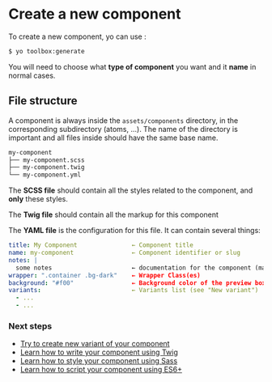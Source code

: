 # Create a new component

To create a new component, yo can use :

```bash
$ yo toolbox:generate
```

You will need to choose what **type of component** you want and it **name** in normal cases.

## File structure

A component is always inside the `assets/components` directory, in the corresponding subdirectory (atoms, ...). The name of the directory is important and all files inside should have the same base name.

```sh
my-component
├── my-component.scss
├── my-component.twig
└── my-component.yml
```

The **SCSS file** should contain all the styles related to the component, and **only** these styles.

The **Twig file** should contain all the markup for this component

The **YAML file** is the configuration for this file. It can contain several things:
  ```yaml
  title: My Component               ← Component title
  name: my-component                ← Component identifier or slug
  notes: |
    some notes                      ← documentation for the component (markdown)
  wrapper: ".container .bg-dark"    ← Wrapper Class(es)
  background: "#f00"                ← Background color of the preview box
  variants:                         ← Variants list (see "New variant")
    - ...
    - ...
  ```

### Next steps

- [Try to create new variant of your component](new-variant.md)
- [Learn how to write your component using Twig](html/writing.html)
- [Learn how to style your component using Sass](css/css.html)
- [Learn how to script your component using ES6+](javascript.html)
